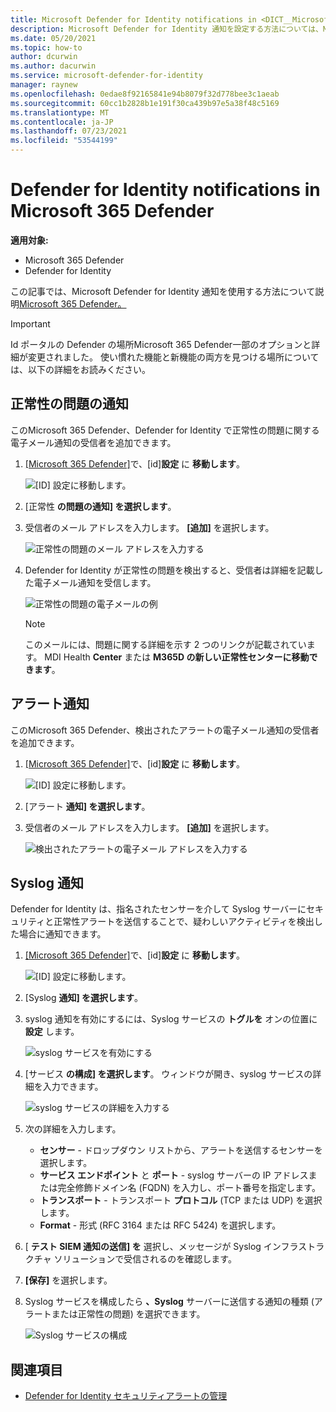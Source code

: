 ```yaml
---
title: Microsoft Defender for Identity notifications in <DICT__Microsoft⚐365⚐Defender>Microsoft 365 Defender</DICT__Microsoft⚐365⚐Defender>
description: Microsoft Defender for Identity 通知を設定する方法については、Microsoft 365 Defender。
ms.date: 05/20/2021
ms.topic: how-to
author: dcurwin
ms.author: dacurwin
ms.service: microsoft-defender-for-identity
manager: raynew
ms.openlocfilehash: 0edae8f92165841e94b8079f32d778bee3c1aeab
ms.sourcegitcommit: 60cc1b2828b1e191f30ca439b97e5a38f48c5169
ms.translationtype: MT
ms.contentlocale: ja-JP
ms.lasthandoff: 07/23/2021
ms.locfileid: "53544199"
---
```

# <a name="defender-for-identity-notifications-in-microsoft-365-defender"></a>Defender for Identity notifications in Microsoft 365 Defender

**適用対象:**

- Microsoft 365 Defender
- Defender for Identity

この記事では、Microsoft Defender for Identity 通知を[](/microsoft-365/security/defender/overview-security-center)使用する方法について説明[Microsoft 365 Defender。](/defender-for-identity)

> [!IMPORTANT]
> Id ポータルの Defender の場所Microsoft 365 Defender一部のオプションと詳細が変更されました。 使い慣れた機能と新機能の両方を見つける場所については、以下の詳細をお読みください。

## <a name="health-issues-notifications"></a>正常性の問題の通知

このMicrosoft 365 Defender、Defender for Identity で正常性の問題に関する電子メール通知の受信者を追加できます。

1. [[Microsoft 365 Defender]](https://security.microsoft.com/)で、[id]**設定** に **移動します**。

    ![[ID] 設定に移動します。](../../media/defender-identity/settings-identities.png)

1. [正常性 **の問題の通知] を選択します**。

1. 受信者のメール アドレスを入力します。 **[追加]** を選択します。

    ![正常性の問題のメール アドレスを入力する](../../media/defender-identity/health-email-recipient.png)

1. Defender for Identity が正常性の問題を検出すると、受信者は詳細を記載した電子メール通知を受信します。

    ![正常性の問題の電子メールの例](../../media/defender-identity/health-email.png)

    > [!NOTE]
    > このメールには、問題に関する詳細を示す 2 つのリンクが記載されています。 MDI Health **Center** または **M365D の新しい正常性センターに移動できます**。

## <a name="alert-notifications"></a>アラート通知

このMicrosoft 365 Defender、検出されたアラートの電子メール通知の受信者を追加できます。

1. [[Microsoft 365 Defender]](https://security.microsoft.com/)で、[id]**設定** に **移動します**。

    ![[ID] 設定に移動します。](../../media/defender-identity/settings-identities.png)

1. [アラート **通知] を選択します**。

1. 受信者のメール アドレスを入力します。 **[追加]** を選択します。

    ![検出されたアラートの電子メール アドレスを入力する](../../media/defender-identity/alert-email-recipient.png)

## <a name="syslog-notifications"></a>Syslog 通知

Defender for Identity は、指名されたセンサーを介して Syslog サーバーにセキュリティと正常性アラートを送信することで、疑わしいアクティビティを検出した場合に通知できます。

1. [[Microsoft 365 Defender]](https://security.microsoft.com/)で、[id]**設定** に **移動します**。

    ![[ID] 設定に移動します。](../../media/defender-identity/settings-identities.png)

1. [Syslog **通知] を選択します**。

1. syslog 通知を有効にするには、Syslog サービスの **トグルを** オンの位置に **設定** します。

    ![syslog サービスを有効にする](../../media/defender-identity/syslog-service.png)

1. [サービス **の構成] を選択します**。 ウィンドウが開き、syslog サービスの詳細を入力できます。

    ![syslog サービスの詳細を入力する](../../media/defender-identity/syslog-sensor.png)

1. 次の詳細を入力します。

    - **センサー** - ドロップダウン リストから、アラートを送信するセンサーを選択します。
    - **サービス エンドポイント** と **ポート** - syslog サーバーの IP アドレスまたは完全修飾ドメイン名 (FQDN) を入力し、ポート番号を指定します。
    - **トランスポート** - トランスポート **プロトコル** (TCP または UDP) を選択します。
    - **Format** - 形式 (RFC 3164 または RFC 5424) を選択します。

1. [ **テスト SIEM 通知の送信] を** 選択し、メッセージが Syslog インフラストラクチャ ソリューションで受信されるのを確認します。

1. **[保存]** を選択します。

1. Syslog サービスを構成したら **、Syslog** サーバーに送信する通知の種類 (アラートまたは正常性の問題) を選択できます。

    ![Syslog サービスの構成](../../media/defender-identity/syslog-configured.png)

## <a name="see-also"></a>関連項目

- [Defender for Identity セキュリティアラートの管理](manage-security-alerts.md)
